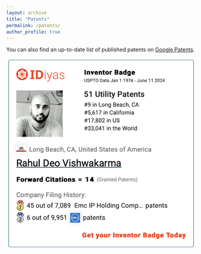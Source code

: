```yaml
---
layout: archive
title: "Patents"
permalink: /patents/
author_profile: true
---
```


You can also find an up-to-date list of published patents on <a href="https://patents.google.com/?inventor=%22Rahul+Deo+Vishwakarma%22,Rahul+Vishwakarma&num=100&sort=new&dups=language&clustered=true"> Google Patents</a>.


![Inventor Badge](images/patents.png)
